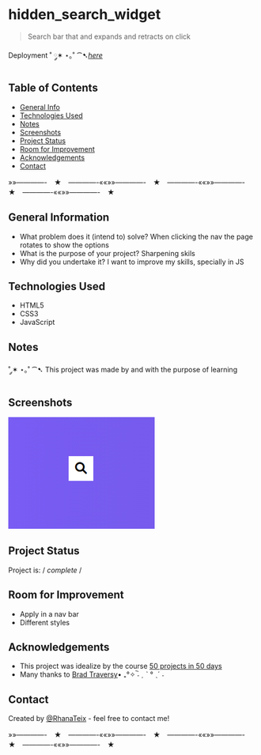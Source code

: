 # hidden_search_widget
>Search bar that and expands and retracts on click
 
Deployment ˚ ༘✶ ⋆｡˚ ⁀➷[_here_](https://rhanateix.github.io/hidden_search_widget/)

## Table of Contents
* [General Info](#general-information)
* [Technologies Used](#technologies-used)
* [Notes](#notes)
* [Screenshots](#screenshots)
* [Project Status](#project-status)
* [Room for Improvement](#room-for-improvement)
* [Acknowledgements](#acknowledgements)
* [Contact](#contact)


»»————-　★　————-««»»————-　★　————-««»»————-　★　————-««»»————-　★　




## General Information

- What problem does it (intend to) solve? When clicking the nav the page rotates to show the options
- What is the purpose of your project? Sharpening skils
- Why did you undertake it? I want to improve my skills, specially in JS


## Technologies Used
- HTML5
- CSS3
- JavaScript

## Notes
  
  ˚ ༘✶ ⋆｡˚ ⁀➷ This project was made by and with the purpose of learning 
    
  
## Screenshots
![FInal Result](finalresulthidsearch.gif)

## Project Status
Project is: / _complete_ /

## Room for Improvement

- Apply in a nav bar
- Different styles

## Acknowledgements

- This project was idealize by the course [50 projects in 50 days](https://www.udemy.com/course/50-projects-50-days/)
- Many thanks to [Brad Traversy](https://github.com/bradtraversy)• ₊°✧︡ ˗ ˏ ˋ ° ˎˊ ˗


## Contact
Created by [@RhanaTeix](https://www.linkedin.com/in/rhan%C3%A1-teixeira-111181227/) - feel free to contact me!

»»————-　★　————-««»»————-　★　————-««»»————-　★　————-««»»————-　★　

